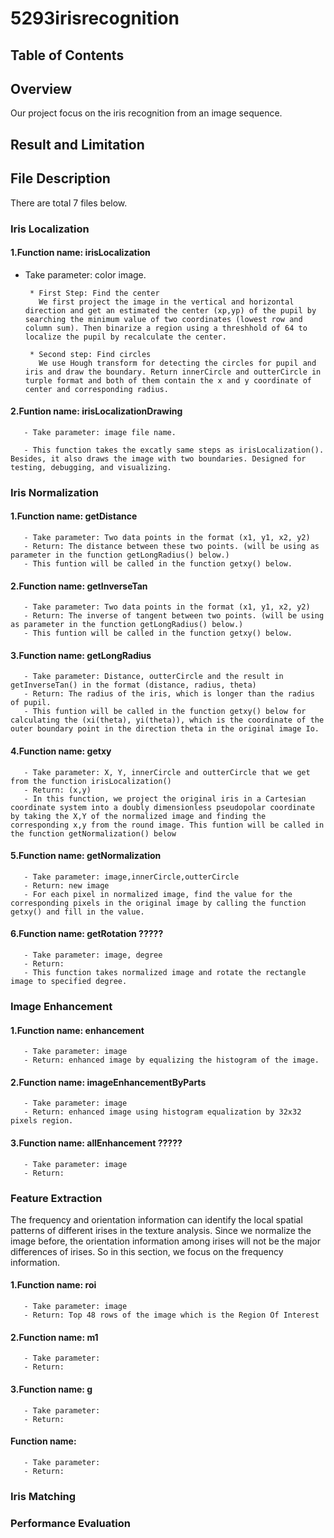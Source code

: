 # 5293irisrecognition

## Table of Contents


## Overview

Our project focus on the iris recognition from an image sequence.

## Result and Limitation



## File Description

There are total 7 files below.

### Iris Localization

#### 1.Function name: irisLocalization

* Take parameter: color image.

       * First Step: Find the center
         We first project the image in the vertical and horizontal direction and get an estimated the center (xp,yp) of the pupil by searching the minimum value of two coordinates (lowest row and column sum). Then binarize a region using a threshhold of 64 to localize the pupil by recalculate the center. 

       * Second step: Find circles
         We use Hough transform for detecting the circles for pupil and iris and draw the boundary. Return innerCircle and outterCircle in turple format and both of them contain the x and y coordinate of center and corresponding radius.

#### 2.Funtion name: irisLocalizationDrawing

       - Take parameter: image file name.

       - This function takes the excatly same steps as irisLocalization(). Besides, it also draws the image with two boundaries. Designed for testing, debugging, and visualizing.

### Iris Normalization

#### 1.Function name: getDistance

       - Take parameter: Two data points in the format (x1, y1, x2, y2)
       - Return: The distance between these two points. (will be using as parameter in the function getLongRadius() below.)
       - This funtion will be called in the function getxy() below.

#### 2.Function name: getInverseTan

       - Take parameter: Two data points in the format (x1, y1, x2, y2)
       - Return: The inverse of tangent between two points. (will be using as parameter in the function getLongRadius() below.)
       - This funtion will be called in the function getxy() below.

#### 3.Function name: getLongRadius

       - Take parameter: Distance, outterCircle and the result in getInverseTan() in the format (distance, radius, theta)
       - Return: The radius of the iris, which is longer than the radius of pupil.
       - This funtion will be called in the function getxy() below for calculating the (xi(theta), yi(theta)), which is the coordinate of the outer boundary point in the direction theta in the original image Io.

#### 4.Function name: getxy

       - Take parameter: X, Y, innerCircle and outterCircle that we get from the function irisLocalization()
       - Return: (x,y)
       - In this function, we project the original iris in a Cartesian coordinate system into a doubly dimensionless pseudopolar coordinate by taking the X,Y of the normalized image and finding the corresponding x,y from the round image. This funtion will be called in the function getNormalization() below

#### 5.Function name: getNormalization

       - Take parameter: image,innerCircle,outterCircle
       - Return: new image 
       - For each pixel in normalized image, find the value for the corresponding pixels in the original image by calling the function getxy() and fill in the value.

#### 6.Function name: getRotation ?????

       - Take parameter: image, degree
       - Return: 
       - This function takes normalized image and rotate the rectangle image to specified degree.

### Image Enhancement

#### 1.Function name: enhancement

       - Take parameter: image
       - Return: enhanced image by equalizing the histogram of the image.

#### 2.Function name: imageEnhancementByParts

       - Take parameter: image
       - Return: enhanced image using histogram equalization by 32x32 pixels region.

#### 3.Function name: allEnhancement ?????

       - Take parameter: image
       - Return:

### Feature Extraction

The frequency and orientation information can identify the local spatial patterns of different irises in the texture analysis. Since we normalize the image before, the orientation information among irises will not be the major differences of irises. So in this section, we focus on the frequency information.

#### 1.Function name: roi

       - Take parameter: image
       - Return: Top 48 rows of the image which is the Region Of Interest

#### 2.Function name: m1

       - Take parameter:
       - Return:

#### 3.Function name: g

       - Take parameter:
       - Return:

#### Function name: 

       - Take parameter:
       - Return:


### Iris Matching

### Performance Evaluation

